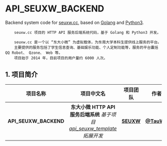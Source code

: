 # API\_SEUXW\_BACKEND
Backend system code for [seuxw.cc](http://seuxw.cc), based on [Golang](https://golang.org/) and [Python3](https://www.python.org/).
```
    seuxw.cc 项目的 HTTP API 服务后端系统代码，基于 Golang 和 Python3 开发。

    seuxw.cc 是一个以 “东大小微” 为虚拟载体，为东南大学本科生提供线上服务的平台。
    主要提供的服务包括了学生信息查询、基础娱乐功能、个人定制功能等，服务的平台囊括 QQ Robot、 Qzone、 Web 等。
    项目始于 2014 年，目前项目的用户量约 6000 人次。
```

## 1. 项目简介
| 项目名称 | 项目中文名 | 项目团队 | 作者 | 创建日期 |
| :-: | :-: | :-: | :-: | :-: |
| **API\_SEUXW\_BACKEND** | **东大小微 HTTP API 服务后端系统** *基于项目 [api\_seuxw\_template](https://github.com/seuxw/api_seuxw_template) 拓展开发* | **[SEUXW](https://github.com/seuxw)** | **[@TauWu](https://github.com/TauWu)** | 2018-06-29 |